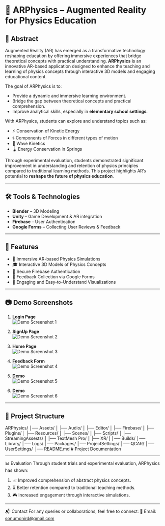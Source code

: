 # 📱 ARPhysics – Augmented Reality for Physics Education

## 📖 Abstract  
Augmented Reality (AR) has emerged as a transformative technology reshaping education by offering immersive experiences that bridge theoretical concepts with practical understanding. **ARPhysics** is an innovative AR-based application designed to enhance the teaching and learning of physics concepts through interactive 3D models and engaging educational content.  

The goal of ARPhysics is to:  
- Provide a dynamic and immersive learning environment.  
- Bridge the gap between theoretical concepts and practical comprehension.  
- Improve analytical skills, especially in **elementary school settings**.  

With ARPhysics, students can explore and understand topics such as:  
- ⚡ Conservation of Kinetic Energy  
- 🌀 Components of Forces in different types of motion  
- 🌊 Wave Kinetics  
- 🪀 Energy Conservation in Springs  

Through experimental evaluation, students demonstrated significant improvement in understanding and retention of physics principles compared to traditional learning methods. This project highlights AR’s potential to **reshape the future of physics education**.  

---

## 🛠️ Tools & Technologies  

- **Blender** – 3D Modeling  
- **Unity** – Game Development & AR integration  
- **Firebase** – User Authentication  
- **Google Forms** – Collecting User Reviews & Feedback  

---

## 🚀 Features  

- 📱 Immersive AR-based Physics Simulations  
- 🎓 Interactive 3D Models of Physics Concepts  
- 🔐 Secure Firebase Authentication  
- 📝 Feedback Collection via Google Forms  
- 🧩 Engaging and Easy-to-Understand Visualizations  

---

## 📷 Demo Screenshots  

1. **Login Page**  
   ![Demo Screenshot 1](images/image1.png)  

2. **SignUp Page**  
   ![Demo Screenshot 2](images/image4.png)  

3. **Home Page**  
   ![Demo Screenshot 3](images/image2.png)  

4. **Feedback Form**  
   ![Demo Screenshot 4](images/image3.png)  

5. **Demo**  
   ![Demo Screenshot 5](images/image6.jpg)  

6. **Demo**  
   ![Demo Screenshot 6](images/image5.jpg)  

---

## 📂 Project Structure  
ARPhysics/
│── Assets/
│   |── Audio/
│   |── Editor/
│   |── Firebase/
│   |── Plugins/
│   |── Resources/
│   |── Scenes/
│   |── Scripts/
│   |── StreamingAssests/
│   |── TextMesh Pro/
│   |── XR/
|
│── Builds/ 
│── Library/ 
│── Logs/ 
│── Packages/
│── ProjectSettings/
│── QCAR/
│── UserSettings/
│── README.md # Project Documentation

---
📊 Evaluation
Through student trials and experimental evaluation, ARPhysics has shown:
1. 📈 Improved comprehension of abstract physics concepts.
2. ⏳ Better retention compared to traditional teaching methods.
3. 🎮 Increased engagement through interactive simulations.
---

📬 Contact
For any queries or collaborations, feel free to connect:
📧 Email: sonumonird@gmail.com